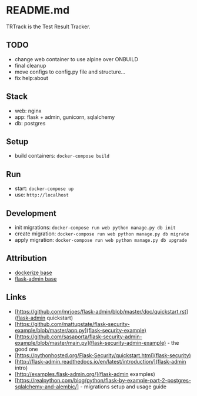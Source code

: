 # README.md

TRTrack is the Test Result Tracker.


## TODO
- change web container to use alpine over ONBUILD
- final cleanup
- move configs to config.py file and structure...
- fix help:about

## Stack
- web: nginx
- app: flask + admin, gunicorn, sqlalchemy
- db: postgres


## Setup
- build containers: `docker-compose build`

## Run
- start: `docker-compose up`
- use: `http://localhost`

## Development
- init migrations: `docker-compose run web python manage.py db init`
- create migration: `docker-compose run web python manage.py db migrate`
- apply migration: `docker-compose run web python manage.py db upgrade`

## Attribution
- [dockerize base](https://realpython.com/blog/python/dockerizing-flask-with-compose-and-machine-from-localhost-to-the-cloud/)
- [flask-admin base](https://github.com/flask-admin/flask-admin/blob/master/examples/sqla/app.py)

## Links
- [https://github.com/mrjoes/flask-admin/blob/master/doc/quickstart.rst](flask-admin quickstart)
- [https://github.com/mattupstate/flask-security-example/blob/master/app.py](flask-security-example)
- [https://github.com/sasaporta/flask-security-admin-example/blob/master/main.py](flask-security-admin-example) - the good one
- [https://pythonhosted.org/Flask-Security/quickstart.html](flask-security)
- [http://flask-admin.readthedocs.io/en/latest/introduction/](flask-admin intro)
- [http://examples.flask-admin.org/](flask-admin examples)
- [https://realpython.com/blog/python/flask-by-example-part-2-postgres-sqlalchemy-and-alembic/] - migrations setup and usage guide
